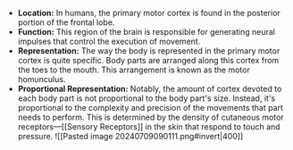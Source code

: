 - **Location:** In humans, the primary motor cortex is found in the posterior portion of the frontal lobe.
- **Function:** This region of the brain is responsible for generating neural impulses that control the execution of movement.
- **Representation:** The way the body is represented in the primary motor cortex is quite specific. Body parts are arranged along this cortex from the toes to the mouth. This arrangement is known as the motor homunculus.
- **Proportional Representation:** Notably, the amount of cortex devoted to each body part is not proportional to the body part's size. Instead, it's proportional to the complexity and precision of the movements that part needs to perform. This is determined by the density of cutaneous motor receptors—[[Sensory Receptors]] in the skin that respond to touch and pressure.
![[Pasted image 20240709090111.png#invert|400]]